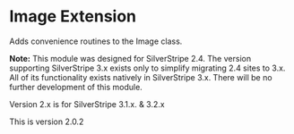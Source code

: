 # Image Extension

Adds convenience routines to the Image class.

**Note:** This module was designed for SilverStripe 2.4. The version supporting
SilverStripe 3.x exists only to simplify migrating 2.4 sites to 3.x. All of its
functionality exists natively in SilverStripe 3.x. There will be no further
development of this module.

Version 2.x is for SilverStripe 3.1.x. & 3.2.x

This is version 2.0.2
